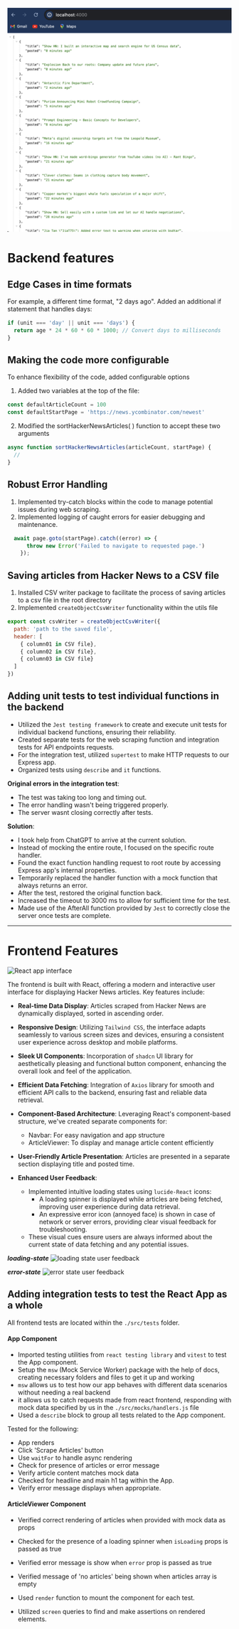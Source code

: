
![Backend server](./images/backend-server.png)


# Backend features
## Edge Cases in time formats

For example, a different time format, "2 days ago".
Added an additional if statement that handles days:

```javascript
if (unit === 'day' || unit === 'days') {
  return age * 24 * 60 * 60 * 1000; // Convert days to milliseconds
} 
```

## Making the code more configurable 

To enhance flexibility of the code, added configurable options

1. Added two variables at the top of the file:

```javascript
const defaultArticleCount = 100
const defaultStartPage = 'https://news.ycombinator.com/newest'
```

2. Modified the sortHackerNewsArticles( ) function to accept these two arguments

```javascript
async function sortHackerNewsArticles(articleCount, startPage) {
  //
}
```

## Robust Error Handling

1. Implemented try-catch blocks within the code to manage potential issues during web scraping.
2. Implemented logging of caught errors for easier debugging and maintenance.

````javascript
  await page.goto(startPage).catch((error) => { 
      throw new Error('Failed to navigate to requested page.') 
    });
````


## Saving articles from Hacker News to a CSV file

1. Installed CSV writer package to facilitate the process of saving articles to a csv file in the root directory
2. Implemented `createObjectCsvWriter` functionality within the utils file

```javascript
export const csvWriter = createObjectCsvWriter({
  path: 'path to the saved file',
  header: [
    { column01 in CSV file},
    { column02 in CSV file},
    { column03 in CSV file}
  ]
})
````

## Adding unit tests to test individual functions in the backend
 - Utilized the `Jest testing framework` to create and execute unit tests for individual backend functions, ensuring their reliability.
- Created separate tests for the web scraping function and integration tests for API endpoints requests.
- For the integration test, utilized `supertest` to make HTTP requests to our Express app.
- Organized tests using `describe` and `it` functions. 

**Original errors in the integration test**: 
  - The test was taking too long and timing out.
  - The error handling wasn't being triggered properly.
  - The server wasnt closing correctly after tests.

**Solution**: 
  - I took help from ChatGPT to arrive at the current solution.
  - Instead of mocking the entire route, I focused on the specific route handler.
  - Found the exact function handling request to root route by accessing Express app's internal properties.
  - Temporarily replaced the handler function with a mock function that always returns an error.
  - After the test, restored the original function back.
  - Increased the timeout to 3000 ms to allow for sufficient time for the test.
  - Made use of the AfterAll function provided by `Jest` to correctly close the server once tests are complete.

***
# Frontend Features

![React app interface](./images/app-interface.png)

The frontend is built with React, offering a modern and interactive user interface for displaying Hacker News articles. Key features include:

- **Real-time Data Display**: Articles scraped from Hacker News are dynamically displayed, sorted in ascending order.

- **Responsive Design**: Utilizing `Tailwind CSS`, the interface adapts seamlessly to various screen sizes and devices, ensuring a consistent user experience across desktop and mobile platforms.

- **Sleek UI Components**: Incorporation of `shadcn` UI library for aesthetically pleasing and functional button component, enhancing the overall look and feel of the application.

- **Efficient Data Fetching**: Integration of `Axios` library for smooth and efficient API calls to the backend, ensuring fast and reliable data retrieval.

- **Component-Based Architecture**: Leveraging React's component-based structure, we've created separate components for:
  - Navbar: For easy navigation and app structure
  - ArticleViewer: To display and manage article content efficiently

- **User-Friendly Article Presentation**: Articles are presented in a separate section displaying title and posted time. 

- **Enhanced User Feedback**: 
  - Implemented intuitive loading states using `lucide-React` icons:
    - A loading spinner is displayed while articles are being fetched, improving user experience during data retrieval.
    - An expressive error icon (annoyed face) is shown in case of network or server errors, providing clear visual feedback for troubleshooting.
  - These visual cues ensure users are always informed about the current state of data fetching and any potential issues.

***loading-state***
![loading state user feedback](./images/loading-state.png)

***error-state***
![error state user feedback](./images/error-state.png)

## Adding integration tests to test the React App as a whole

All frontend tests are located within the `./src/tests` folder.

#### App Component

- Imported testing utilities from `react testing library` and `vitest` to test the App component.
- Setup the `msw` (Mock Service Worker) package with the help of docs, creating necessary folders and files to get it up and working
- `msw` allows us to test how our app behaves with different data scenarios without needing a real backend
- it allows us to catch requests made from react frontend, responding with mock data specified by us in the `./src/mocks/handlers.js` file 
- Used a `describe` block to group all tests related to the App component.

Tested for the following: 
- App renders
- Click 'Scrape Articles' button
- Use `waitFor` to handle async rendering
- Check for presence of articles or error message
- Verify article content matches mock data
- Checked for headline and main h1 tag within the App.
- Verify error message displays when appropriate.

#### ArticleViewer Component

- Verified correct rendering of articles when provided with mock data as props
- Checked for the presence of a loading spinner when `isLoading` props is passed as true
- Verified error message is show when `error` prop is passed as true
- Verified message of 'no articles' being shown when articles array is empty

- Used `render` function to mount the component for each test.
- Utilized `screen` queries to find and make assertions on rendered elements.


